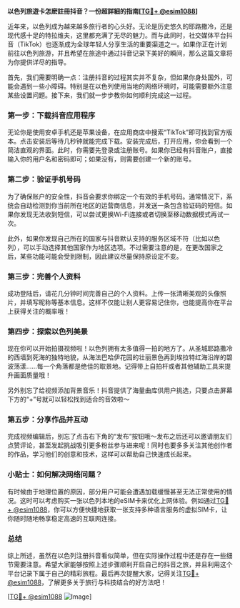 **以色列旅遊卡怎麽註冊抖音？一份超詳細的指南[[TG💪+ @esim1088](https://t.me/s/esim1088)]**

近年来，以色列成为越来越多旅行者的心头好。无论是历史悠久的耶路撒冷，还是现代感十足的特拉维夫，这里都充满了无尽的魅力。而与此同时，社交媒体平台抖音（TikTok）也逐渐成为全球年轻人分享生活的重要渠道之一。如果你正在计划前往以色列旅游，并且希望在旅途中通过抖音记录下美好的瞬间，那么这篇文章将为你提供详尽的指导。

首先，我们需要明确一点：注册抖音的过程其实并不复杂，但如果你身处国外，可能会遇到一些小障碍。特别是在以色列使用当地的网络环境时，可能需要额外注意某些设置问题。接下来，我们就一步步教你如何顺利完成这一过程。

### 第一步：下载抖音应用程序

无论你是使用安卓手机还是苹果设备，在应用商店中搜索“TikTok”即可找到官方版本。点击安装后等待几秒钟就能完成下载。安装完成后，打开应用，你会看到一个简洁直观的界面。此时，你需要先登录或注册账号。如果你已经有抖音账户，直接输入你的用户名和密码即可；如果没有，则需要创建一个新的账号。

### 第二步：验证手机号码

为了确保账户的安全性，抖音会要求你绑定一个有效的手机号码。通常情况下，系统会自动检测到你当前所在地区的运营商信息，并发送一条包含验证码的短信。如果你发现无法收到短信，可以尝试更换Wi-Fi连接或者切换至移动数据模式再试一次。

此外，如果你发现自己所在的国家与抖音默认支持的服务区域不符（比如以色列），可以手动选择其他国家作为地区选项。不过需要注意的是，在更改国家之后，某些功能可能会受到限制，因此建议尽量保持原设定不变。

### 第三步：完善个人资料

成功登陆后，请花几分钟时间完善自己的个人资料。上传一张清晰美观的头像照片，并填写昵称等基本信息。这样不仅能让别人更容易记住你，也能提高你在平台上获得关注的概率哦！

### 第四步：探索以色列美景

现在你可以开始拍摄视频啦！以色列拥有太多值得一拍的地方了。从圣城耶路撒冷的西墙到死海的独特地貌，从海法巴哈伊花园的壮丽景色再到埃拉特红海沿岸的碧波荡漾……每一个角落都是绝佳的取景地。记得带上自拍杆或者其他辅助工具来提升画面质量哦！

另外别忘了给视频添加背景音乐！抖音提供了海量曲库供用户挑选，只要点击屏幕下方的“+”号就可以轻松找到适合的音效啦～

### 第五步：分享作品并互动

完成视频编辑后，别忘了点击右下角的“发布”按钮哦～发布之后还可以邀请朋友们点赞评论，甚至发起挑战吸引更多粉丝参与进来呢！同时也要多多关注其他创作者的作品，学习他们的创意和技术，这样可以帮助自己快速成长起来。

### 小贴士：如何解决网络问题？

有时候由于地理位置的原因，部分用户可能会遭遇加载缓慢甚至无法正常使用的情况。这时可以考虑购买一张以色列本地的eSIM卡来优化上网体验。例如通过[TG💪+ @esim1088](https://t.me/s/esim1088)，你可以方便快捷地获取一张支持多种语言服务的虚拟SIM卡，让你随时随地畅享稳定高速的互联网连接。

### 总结

综上所述，虽然在以色列注册抖音看似简单，但在实际操作过程中还是存在一些细节需要注意。希望大家能够按照上述步骤顺利开启自己的抖音之旅，并且利用这个平台记录下属于自己的精彩旅程。最后再次提醒大家，记得关注[TG💪+ @esim1088](https://t.me/s/esim1088)，了解更多关于旅行与科技结合的好方法吧！

[[TG💪+ @esim1088](https://t.me/s/esim1088) ![Image](https://i.postimg.cc/4NQfJmqS/Snipaste-2025-05-13-00-14-12.png)]